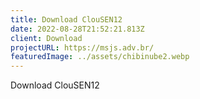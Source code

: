 ```yaml
---
title: Download ClouSEN12
date: 2022-08-28T21:52:21.813Z
client: Download
projectURL: https://msjs.adv.br/
featuredImage: ../assets/chibinube2.webp
---
```

Download ClouSEN12